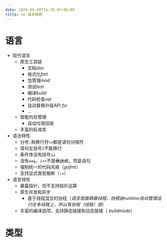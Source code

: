 ```yaml
---
date: 2020-09-08T15:20:07+08:00
title: Go-基本教程
---
```


# 语言

- 现代语言
	- 原生工具链
		- 文档*doc*
		- 格式化*fmt*
		- 包管理*mod*
		- 测试*test*
		- 编译*build*
		- 代码检查*vet*
		- 自动替换升级API *fix*
		- ...
	- 智能内存管理
		- 自动垃圾回收
	- 丰富的标准库
- 语法特性
	- 分号`;`和换行符`\n`都是语句分隔符
	- 语句左括号`{`不能换行
	- 条件体没有括号~~`()`~~
	- 没有~~`++i`~~，`i++`不是~~表达式~~，而是语句
	- 强制统一的代码风格（*gofmt*）
	- 支持显式类型推断（`:=`）
- 语言特性
	- 暴露指针，但不支持指针运算
	- 原生并发和异步
		- 基于线程混合的协程（*语言层面屏蔽线程，协程由runtime自动管理运行在多线程上，所以有协程（线程）锁*）
	- 丰富的编译选项，支持静态链接和动态链接（ *buildmode*）

# 类型
